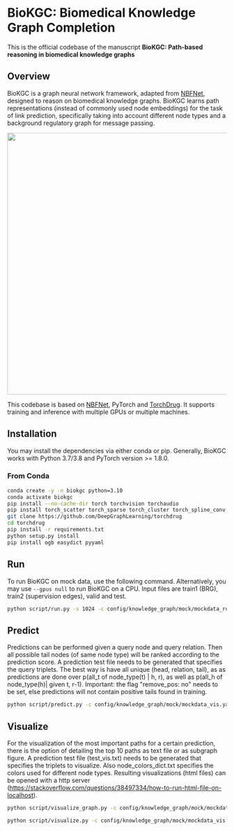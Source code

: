 # BioKGC: Biomedical Knowledge Graph Completion #

This is the official codebase of the manuscript **BioKGC: Path-based reasoning in biomedical knowledge graphs**

## Overview ##
BioKGC is a graph neural network framework, adapted from [NBFNet][paper],
designed to reason on biomedical knowledge graphs. BioKGC learns path representations
(instead of commonly used node embeddings) for the task of link prediction, 
specifically taking into account different node types and a 
background regulatory graph for message passing.


[paper]: https://arxiv.org/pdf/2106.06935.pdf

<img src="asset/biokgc.svg" width="600">

This codebase is based on [NBFNet][NBFNetgithub], PyTorch and [TorchDrug]. It supports training and inference
with multiple GPUs or multiple machines.

[TorchDrug]: https://github.com/DeepGraphLearning/torchdrug
[NBFNetgithub]: https://github.com/DeepGraphLearning/NBFNet

## Installation ##

You may install the dependencies via either conda or pip. Generally, BioKGC works
with Python 3.7/3.8 and PyTorch version >= 1.8.0.

### From Conda ###

```bash
conda create -y -n biokgc python=3.10
conda activate biokgc
pip install --no-cache-dir torch torchvision torchaudio
pip install torch_scatter torch_sparse torch_cluster torch_spline_conv -f https://data.pyg.org/whl/torch-2.0.0+cpu.html
git clone https://github.com/DeepGraphLearning/torchdrug
cd torchdrug
pip install -r requirements.txt
python setup.py install
pip install ogb easydict pyyaml
```


## Run ##

To run BioKGC on mock data, use the following command. Alternatively, you
may use `--gpus null` to run BioKGC on a CPU. Input files are train1 (BRG), train2 (supervision edges),
valid and test.

```bash
python script/run.py -s 1024 -c config/knowledge_graph/mock/mockdata_run.yaml --gpus [0] 
```

## Predict ##
Predictions can be performed given a query node and query relation. Then all possible tail nodes (of same node type) 
will be ranked according to the prediction score. A prediction test file needs to be generated that specifies the query triplets.
The best way is have all unique (head, relation, tail), as as predictions are done over p(all_t of node_type(t) | h, r), 
as well as p(all_h of node_type(h)| given t, r-1). Important: the flag "remove_pos: no" needs to be set, else predictions will not
contain positive tails found in training.

```bash
python script/predict.py -c config/knowledge_graph/mock/mockdata_vis.yaml --gpus [0] --checkpoint dir/to/checkpoint/model_epoch_8.pth
```

## Visualize ##

For the visualization of the most important paths for a certain prediction, there is the option of detailing the top 10 paths
as text file or as subgraph figure. A prediction test file (test_vis.txt) needs to be generated that specifies the triplets to visualize.
Also node_colors_dict.txt specifies the colors used for different node types. Resulting visualizations (html files) can be opened with a
http server (https://stackoverflow.com/questions/38497334/how-to-run-html-file-on-localhost). 

```bash
python script/visualize_graph.py -c config/knowledge_graph/mock/mockdata_vis.yaml --gpus [0] --checkpoint dir/to/checkpoint/model_epoch_8.pth

python script/visualize.py -c config/knowledge_graph/mock/mockdata_vis.yaml --gpus [0] --checkpoint dir/to/checkpoint/model_epoch_8.pth```
```